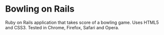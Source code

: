 Bowling on Rails
================

Ruby on Rails application that takes score of a bowling game. Uses HTML5 and CSS3. Tested in Chrome, Firefox, Safari and Opera.

